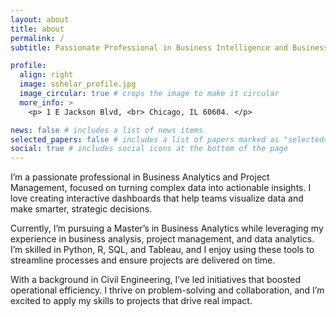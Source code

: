 ```yaml
---
layout: about
title: about
permalink: /
subtitle: Passionate Professional in Business Intelligence and Business Analysis

profile:
  align: right
  image: sshelar_profile.jpg
  image_circular: true # crops the image to make it circular
  more_info: >
    <p> 1 E Jackson Blvd, <br> Chicago, IL 60604. </p>

news: false # includes a list of news items
selected_papers: false # includes a list of papers marked as "selected={true}"
social: true # includes social icons at the bottom of the page
---
```


I’m a passionate professional in Business Analytics and Project Management, focused on turning complex data into actionable insights. I love creating interactive dashboards that help teams visualize data and make smarter, strategic decisions.

Currently, I’m pursuing a Master’s in Business Analytics while leveraging my experience in business analysis, project management, and data analytics. I’m skilled in Python, R, SQL, and Tableau, and I enjoy using these tools to streamline processes and ensure projects are delivered on time.

With a background in Civil Engineering, I’ve led initiatives that boosted operational efficiency. I thrive on problem-solving and collaboration, and I’m excited to apply my skills to projects that drive real impact.
